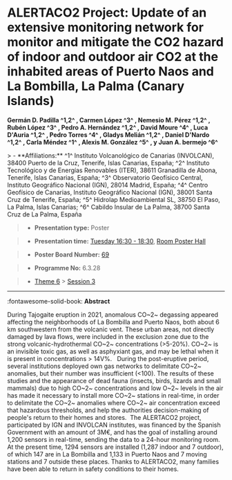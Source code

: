# ALERTACO2 Project: Update of an extensive monitoring network for monitor and mitigate the CO2 hazard of indoor and outdoor air CO2 at the inhabited areas of Puerto Naos and La Bombilla, La Palma (Canary Islands)

**Germán D. Padilla ^1,2^ , Carmen López ^3^ , Nemesio M. Pérez ^1,2^ , Rubén López ^3^ , Pedro A. Hernández ^1,2^ , David Moure ^4^ , Luca D\'Auria ^1,2^ , Pedro Torres ^4^ , Gladys Melián ^1,2^ , Daniel D\'Nardo ^1,2^ , Carla Méndez ^1^ , Alexis M. González ^5^ , y Juan A. bermejo ^6^**

<!-- more -->> - **Affiliations:** ^1^ Instituto Volcanológico de Canarias (INVOLCAN), 38400 Puerto de la Cruz, Tenerife, Islas Canarias, España; ^2^ Instituto Tecnológico y de Energías Renovables (ITER), 38611 Granadilla de Abona, Tenerife, Islas Canarias, España; ^3^ Observatorio Geofísico Central, Instituto Geográfico Nacional (IGN), 28014 Madrid, España; ^4^ Centro Geofísico de Canarias, Instituto Geográfico Nacional (IGN), 38001 Santa Cruz de Tenerife, España; ^5^ Hidrolap Medioambiental SL, 38750 El Paso, La Palma, Islas Canarias; ^6^ Cabildo Insular de La Palma, 38700 Santa Cruz de La Palma, España 

> - **Presentation type:** Poster

> - **Presentation time:** [Tuesday 16:30 - 18:30](../sessions_comparison.md#__tabbed_2_6), [Room Poster Hall](../maps_venue.md#__tabbed_1_1)

> - **Poster Board Number:** [69](../map_poster_boards.md#tuesday)

> - **Programme No:** 6.3.28

> - [Theme 6](../theme6.md) > [Session 3](../sessions/session-6-3.md)

--- 

:fontawesome-solid-book: **Abstract**

During Tajogaite eruption in 2021, anomalous CO~2~ degassing appeared affecting the neighborhoods of La Bombilla and Puerto Naos, both about 6 km southwestern from the volcanic vent. These urban areas, not directly damaged by lava flows, were included in the exclusion zone due to the strong volcanic-hydrothermal CO~2~ concentrations (>5-20%). CO~2~ is an invisible toxic gas, as well as asphyxiant gas, and may be lethal when it is present in concentrations > 14V%.  
During the post-eruptive period, several institutions deployed own gas networks to delimitate CO~2~ anomalies, but their number was insufficient (<100). The results of these studies and the appearance of dead fauna (insects, birds, lizards and small mammals) due to high CO~2~ concentrations and low O~2~ levels in the air has made it necessary to install more CO~2~ stations in real-time, in order to delimitate the CO~2~ anomalies where CO~2~ air concentration exceed that hazardous thresholds, and help the authorities decision-making of people's return to their homes and stores. 
The ALERTACO2 project, participated by IGN and INVOLCAN institutes, was financed by the Spanish Government with an amount of 3M€, and has the goal of installing around 1,200 sensors in real-time, sending the data to a 24-hour monitoring room. At the present time, 1294 sensors are installed (1,287 indoor and 7 outdoor), of which 147 are in La Bombilla and 1,133 in Puerto Naos and 7 moving stations and 7 outside these places. Thanks to ALERTACO2, many families have been able to return in safety conditions to their homes. 

